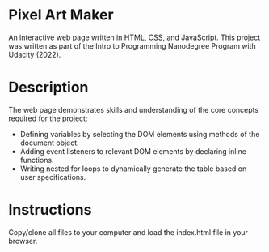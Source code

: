 # Pixel Art Maker

An interactive web page written in HTML, CSS, and JavaScript. This project was written as part of the Intro to Programming Nanodegree Program with Udacity (2022).

# Description

The web page demonstrates skills and understanding of the core concepts required for the project:
- Defining variables by selecting the DOM elements using methods of the document object.
- Adding event listeners to relevant DOM elements by declaring inline functions.
- Writing nested for loops to dynamically generate the table based on user specifications.

# Instructions

Copy/clone all files to your computer and load the index.html file in your browser.
